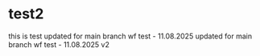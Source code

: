# test2

this is test 
updated for main branch wf test - 11.08.2025
updated for main branch wf test - 11.08.2025 v2